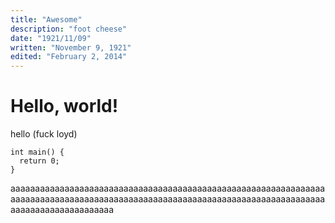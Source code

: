 ```yaml
---
title: "Awesome"
description: "foot cheese"
date: "1921/11/09"
written: "November 9, 1921"
edited: "February 2, 2014"
---
```

# Hello, world!
hello (fuck loyd)

```
int main() {
  return 0;
}
```

aaaaaaaaaaaaaaaaaaaaaaaaaaaaaaaaaaaaaaaaaaaaaaaaaaaaaaaaaaaaaaaaaaaaaaaaaaaaaaaaaaaaaaaaaaaaaaaaaaaaaaaaaaaaaaaaaaaaaaaaaaaaaaaaaaaaaaaaaaaaaaaaaaaaa